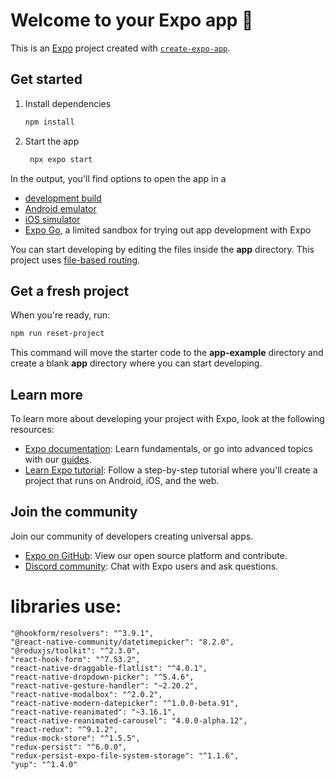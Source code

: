 # Welcome to your Expo app 👋

This is an [Expo](https://expo.dev) project created with [`create-expo-app`](https://www.npmjs.com/package/create-expo-app).

## Get started

1. Install dependencies

   ```bash
   npm install
   ```

2. Start the app

   ```bash
    npx expo start
   ```

In the output, you'll find options to open the app in a

- [development build](https://docs.expo.dev/develop/development-builds/introduction/)
- [Android emulator](https://docs.expo.dev/workflow/android-studio-emulator/)
- [iOS simulator](https://docs.expo.dev/workflow/ios-simulator/)
- [Expo Go](https://expo.dev/go), a limited sandbox for trying out app development with Expo

You can start developing by editing the files inside the **app** directory. This project uses [file-based routing](https://docs.expo.dev/router/introduction).

## Get a fresh project

When you're ready, run:

```bash
npm run reset-project
```

This command will move the starter code to the **app-example** directory and create a blank **app** directory where you can start developing.

## Learn more

To learn more about developing your project with Expo, look at the following resources:

- [Expo documentation](https://docs.expo.dev/): Learn fundamentals, or go into advanced topics with our [guides](https://docs.expo.dev/guides).
- [Learn Expo tutorial](https://docs.expo.dev/tutorial/introduction/): Follow a step-by-step tutorial where you'll create a project that runs on Android, iOS, and the web.

## Join the community

Join our community of developers creating universal apps.

- [Expo on GitHub](https://github.com/expo/expo): View our open source platform and contribute.
- [Discord community](https://chat.expo.dev): Chat with Expo users and ask questions.



# libraries use:
    "@hookform/resolvers": "^3.9.1",
    "@react-native-community/datetimepicker": "8.2.0",
    "@reduxjs/toolkit": "^2.3.0",
    "react-hook-form": "^7.53.2",
    "react-native-draggable-flatlist": "^4.0.1",
    "react-native-dropdown-picker": "^5.4.6",
    "react-native-gesture-handler": "~2.20.2",
    "react-native-modalbox": "^2.0.2",
    "react-native-modern-datepicker": "^1.0.0-beta.91",
    "react-native-reanimated": "~3.16.1",
    "react-native-reanimated-carousel": "4.0.0-alpha.12",
    "react-redux": "^9.1.2",
    "redux-mock-store": "^1.5.5",
    "redux-persist": "^6.0.0",
    "redux-persist-expo-file-system-storage": "^1.1.6",
    "yup": "^1.4.0"



